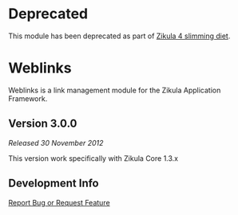 # Deprecated

This module has been deprecated as part of [Zikula 4 slimming diet](https://github.com/zikula/core/blob/main/ZIKULA-4.0.md).

# Weblinks

Weblinks is a link management module for the Zikula Application Framework.

## Version 3.0.0

_Released 30 November 2012_

This version work specifically with Zikula Core 1.3.x

## Development Info

[Report Bug or Request Feature](https://github.com/zikula-modules/Weblinks/issues)
